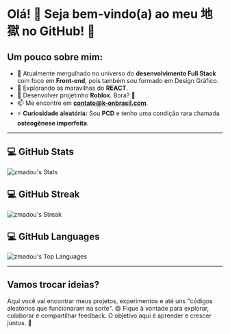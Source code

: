# Olá! 👋 Seja bem-vindo(a) ao meu 地獄 no GitHub! 🚀

## Um pouco sobre mim:
- 🔭 Atualmente mergulhado no universo do **desenvolvimento Full Stack** com foco em **Front-end**, pois também sou formado em Design Gráfico.
- 🌱 Explorando as maravilhas do **REACT**.
- 👯 Desenvolver projetinho **Roblox**. Bora? 🚀
- 📫 Me encontre em **[contato@k-onbrasil.com](mailto:contato@k-onbrasil.com)**.
- ⚡ **Curiosidade aleatória:** Sou **PCD** e tenho uma condição rara chamada **osteogênese imperfeita**.

---

## 💻 **GitHub Stats**

![zmadou's Stats](https://github-readme-stats.vercel.app/api?username=zmadou&theme=nightowl&show_icons=true&hide_border=false&count_private=true)

## 💻 **GitHub Streak**

![zmadou's Streak](https://github-readme-streak-stats.herokuapp.com/?user=zmadou&theme=nightowl&hide_border=false)

## 💻 **GitHub Languages**

![zmadou's Top Languages](https://github-readme-stats.vercel.app/api/top-langs/?username=zmadou&theme=nightowl&show_icons=true&hide_border=false&layout=compact)

---

## Vamos trocar ideias?

Aqui você vai encontrar meus projetos, experimentos e até uns "códigos aleatórios que funcionaram na sorte". 😄 Fique à vontade para explorar, colaborar e compartilhar feedback. O objetivo aqui é aprender e crescer juntos. 🚀

